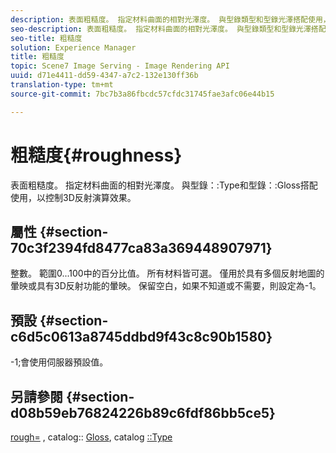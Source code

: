 ```yaml
---
description: 表面粗糙度。 指定材料曲面的相對光澤度。 與型錄類型和型錄光澤搭配使用，以控制3D反射演算效果。
seo-description: 表面粗糙度。 指定材料曲面的相對光澤度。 與型錄類型和型錄光澤搭配使用，以控制3D反射演算效果。
seo-title: 粗糙度
solution: Experience Manager
title: 粗糙度
topic: Scene7 Image Serving - Image Rendering API
uuid: d71e4411-dd59-4347-a7c2-132e130ff36b
translation-type: tm+mt
source-git-commit: 7bc7b3a86fbcdc57cfdc31745fae3afc06e44b15

---
```



# 粗糙度{#roughness}

表面粗糙度。 指定材料曲面的相對光澤度。 與型錄：:Type和型錄：:Gloss搭配使用，以控制3D反射演算效果。

## 屬性 {#section-70c3f2394fd8477ca83a369448907971}

整數。 範圍0...100中的百分比值。 所有材料皆可選。 僅用於具有多個反射地圖的暈映或具有3D反射功能的暈映。 保留空白，如果不知道或不需要，則設定為-1。

## 預設 {#section-c6d5c0613a8745ddbd9f43c8c90b1580}

-1;會使用伺服器預設值。

## 另請參閱 {#section-d08b59eb76824226b89c6fdf86bb5ce5}

[rough=](../../../../../ir-api/http-protocol/image-rendering-api-ref/c-ir-http-protocol-ref/c-ir-http-protocol-command-reference/r-ir-rough.md#reference-00add846b09f4dc39420bda1ca414180) , catalog:: [Gloss](../../../../../ir-api/material-cat/image-rendering-api-ref/c-ir-material-catalog/c-ir-material-data-reference/r-ir-cat-gloss.md#reference-5277f62a67e2408ab94699aa712f1eeb), catalog [::Type](../../../../../ir-api/material-cat/image-rendering-api-ref/c-ir-material-catalog/c-ir-material-data-reference/r-ir-cat-type.md#reference-9bea147dda9f4e74bc0ec79dcc0d9161)
